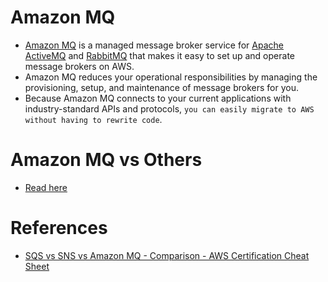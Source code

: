 
# Amazon MQ
- [Amazon MQ](https://aws.amazon.com/amazon-mq) is a managed message broker service for [Apache ActiveMQ](../../4_MessageBrokersEDA/ActiveMQ.md) and [RabbitMQ](../../4_MessageBrokersEDA/RabbitMQ.md) that makes it easy to set up and operate message brokers on AWS.
- Amazon MQ reduces your operational responsibilities by managing the provisioning, setup, and maintenance of message brokers for you.
- Because Amazon MQ connects to your current applications with industry-standard APIs and protocols, `you can easily migrate to AWS without having to rewrite code`.

# Amazon MQ vs Others
- [Read here](../../4_MessageBrokersEDA/KafkaVsRabbitMQVsSQSVsSNS.md)

# References
- [SQS vs SNS vs Amazon MQ - Comparison - AWS Certification Cheat Sheet](https://cloud.in28minutes.com/aws-certification-sqs-vs-sns-vs-amazon-mq)